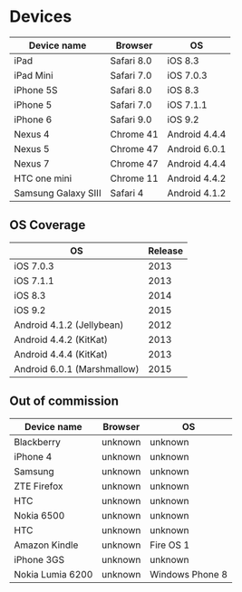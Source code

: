 # Devices

Device name | Browser     | OS
----------- | ----------- | -----------
iPad        | Safari 8.0  | iOS 8.3
iPad Mini   | Safari 7.0  | iOS 7.0.3
iPhone 5S   | Safari 8.0  | iOS 8.3
iPhone 5    | Safari 7.0  | iOS 7.1.1
iPhone 6    | Safari 9.0  | iOS 9.2
Nexus 4     | Chrome 41   | Android 4.4.4
Nexus 5     | Chrome 47   | Android 6.0.1
Nexus 7     | Chrome 47   | Android 4.4.4
HTC one mini | Chrome 11  | Android 4.4.2
Samsung Galaxy SIII | Safari 4 | Android 4.1.2

## OS Coverage

OS        | Release
--------- | -------
iOS 7.0.3 | 2013
iOS 7.1.1 | 2013
iOS 8.3   | 2014
iOS 9.2   | 2015
Android 4.1.2 (Jellybean) | 2012
Android 4.4.2 (KitKat) | 2013
Android 4.4.4 (KitKat) | 2013
Android 6.0.1 (Marshmallow) | 2015


## Out of commission

Device name | Browser     | OS
----------- | ----------- | -----------
Blackberry  | unknown     | unknown
iPhone 4    | unknown     | unknown
Samsung     | unknown     | unknown
ZTE Firefox | unknown     | unknown
HTC         | unknown     | unknown
Nokia 6500  | unknown     | unknown
HTC         | unknown     | unknown
Amazon Kindle | unknown   | Fire OS 1
iPhone 3GS  | unknown     | unknown
Nokia Lumia 6200 | unknown | Windows Phone 8
